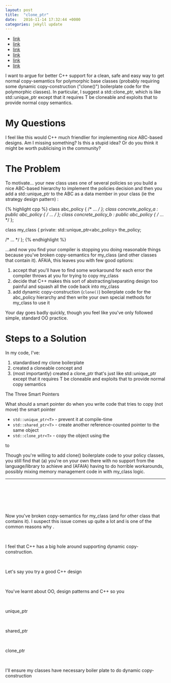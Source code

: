 ```yaml
---
layout: post
title:  "clone_ptr"
date:   2016-11-14 17:32:44 +0000
categories: jekyll update
---
```


 * [link](http://stackoverflow.com/questions/4069865/clone-ptr-implementation-error)
 * [link](http://www.codeproject.com/Articles/11399/Clone-Smart-Pointer-clone-ptr)
 * [link](https://www.codeproject.com/script/Membership/LogOn.aspx?rp=http%3a%2f%2fwww.codeproject.com%2fArticles%2f11399%2fClone-Smart-Pointer-clone-ptr&download=true)
 * [link](http://codereview.stackexchange.com/questions/92593/a-clone-ptrt-that-does-not-require-t-to-have-a-clone-method)
 * [link](http://www.boost.org/doc/libs/1_48_0/doc/html/move/implementing_movable_classes.html)
 * [link](http://www.codeguru.com/cpp/cpp/algorithms/general/article.php/c10407/Clone-Smart-Pointer-cloneptr.htm)

I want to argue for better C++ support for a clean, safe and easy way to get normal copy-semantics for polymorphic base classes (probably requiring some dynamic copy-construction ("clone()") boilerplate code for the polymorphic classes). In particular, I suggest a std::clone_ptr<T>, which is like std::unique_ptr<T> except that it requires T be cloneable and exploits that to provide normal copy semantics.

My Questions
============

I feel like this would C++ much friendlier for implementing nice ABC-based designs. Am I missing something? Is this a stupid idea? Or do you think it might be worth publicising in the community?

The Problem
===========

To motivate... your new class uses one of several policies so you build a nice ABC-based hierarchy to implement the policies decision and then you add a std::unique_ptr to the ABC as a data member in your class (ie the strategy design pattern) :

{% highlight cpp %}
class abc_policy                            { /* ... */ };
class concrete_policy_a : public abc_policy { /* ... */ };
class concrete_policy_b : public abc_policy { /* ... */ };

class my_class {
private:
  std::unique_ptr<abc_policy> the_policy;

  /* ... */
};
{% endhighlight %}

...and now you find your compiler is stopping you doing reasonable things because you've broken copy-semantics for my_class (and other classes that contain it). AFAIA, this leaves you with few good options:

 1. accept that you'll have to find some workaround for each error the compiler throws at you for trying to copy my_class
 1. decide that C++ makes this sort of abstracting/separating design too painful and squash all the code back into my_class
 1. add dynamic copy-construction (`clone()`) boilerplate code for the abc_policy hierarchy and then write your own special methods for my_class to use it

Your day goes badly quickly, though you feel like you've only followed simple, standard OO practice.

Steps to a Solution
===================

In my code, I've:
 1. standardised my clone boilerplate
 1. created a cloneable concept and
 1. (most importantly) created a clone_ptr<T> that's just like std::unique_ptr<T> except that it requires T be cloneable and exploits that to provide normal copy semantics

The Three Smart Pointers

What should a smart pointer do when you write code that tries to copy (not move) the smart pointer

 * `std::unique_ptr<T>` - prevent it at compile-time
 * `std::shared_ptr<T>` - create another reference-counted pointer to the same object
 * `std::clone_ptr<T>` - copy the object using the 

 to

 Though you're willing to add clone() boilerplate code to your policy classes, you still find that
 (a) you're on your own there with no support from the language/library to achieve  and (AFAIA) having to do horrible workarounds, possibly mixing memory management code in with my_class logic.


------

&nbsp;

&nbsp;

&nbsp;

Now you've broken copy-semantics for my_class (and for other class that contains it). I suspect this issue comes up quite a lot and is one of the common reasons why .

&nbsp;

I feel that C++ has a big hole around supporting dynamic copy-construction.

&nbsp;

Let's say you try a good C++ design 

&nbsp;

You've learnt about OO, design patterns and C++ so you 

&nbsp;

unique_ptr<T>

&nbsp;

shared_ptr<T>

&nbsp;

clone_ptr<T>

&nbsp;

I'll ensure my classes have necessary boiler plate to do dynamic copy-construction

&nbsp;

&nbsp;

&nbsp;

<!-- You’ll find this post in your `_posts` directory. Go ahead and edit it and re-build the site to see your changes. You can rebuild the site in many different ways, but the most common way is to run `jekyll serve`, which launches a web server and auto-regenerates your site when a file is updated.

To add new posts, simply add a file in the `_posts` directory that follows the convention `YYYY-MM-DD-name-of-post.ext` and includes the necessary front matter. Take a look at the source for this post to get an idea about how it works.

Jekyll also offers powerful support for code snippets:

{% highlight ruby %}
def print_hi(name)
  puts "Hi, #{name}"
end
print_hi('Tom')
#=> prints 'Hi, Tom' to STDOUT.
{% endhighlight %}

Check out the [Jekyll docs][jekyll-docs] for more info on how to get the most out of Jekyll. File all bugs/feature requests at [Jekyll’s GitHub repo][jekyll-gh]. If you have questions, you can ask them on [Jekyll Talk][jekyll-talk].

[jekyll-docs]: http://jekyllrb.com/docs/home
[jekyll-gh]:   https://github.com/jekyll/jekyll
[jekyll-talk]: https://talk.jekyllrb.com/ -->
